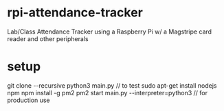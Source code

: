 # rpi-attendance-tracker
Lab/Class Attendance Tracker using a Raspberry Pi w/ a Magstripe card reader and other peripherals

# setup
git clone <url> --recursive
python3 main.py // to test
sudo apt-get install nodejs npm
npm install -g pm2
pm2 start main.py --interpreter=python3 // for production use

